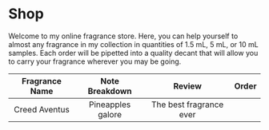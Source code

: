 # Shop
Welcome to my online fragrance store. Here, you can help yourself to almost any fragrance in my collection in quantities of 1.5 mL, 5 mL, or 10 mL samples. Each order will be pipetted into a quality decant that will allow you to carry your fragrance wherever you may be going. 



| Fragrance Name | Note Breakdown | Review | Order |
|:---:|:---:|:---:|:---:|
| Creed Aventus  | Pineapples galore | The best fragrance ever | 

